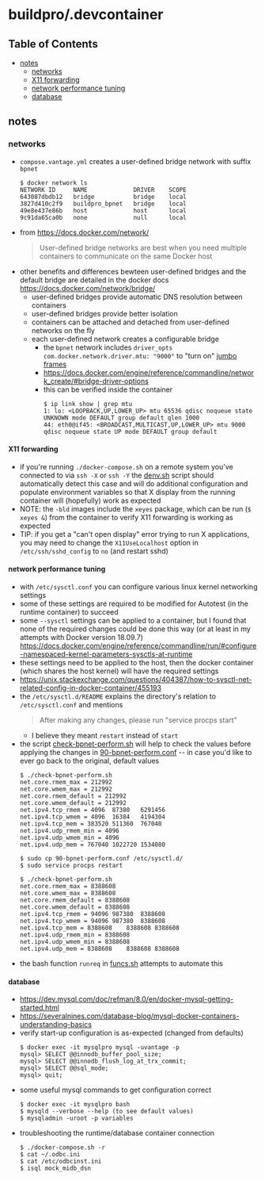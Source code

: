 # buildpro/.devcontainer

## Table of Contents
- [notes](#notes)
  - [networks](#networks)
  - [X11 forwarding](#X11-forwarding)
  - [network performance tuning](#network-performance-tuning)
  - [database](#database)

## notes

### networks
* `compose.vantage.yml` creates a user-defined bridge network with suffix `bpnet`
  ```
  $ docker network ls
  NETWORK ID     NAME             DRIVER    SCOPE
  643087dbdb12   bridge           bridge    local
  3827d410c2f9   buildpro_bpnet   bridge    local
  49e8e437e86b   host             host      local
  9c91da65ca0b   none             null      local
  ```
* from https://docs.docker.com/network/
  > User-defined bridge networks are best when you need multiple containers to
    communicate on the same Docker host
* other benefits and differences bewteen user-defined bridges and the default bridge
  are detailed in the docker docs
  https://docs.docker.com/network/bridge/
  * user-defined bridges provide automatic DNS resolution between containers
  * user-defined bridges provide better isolation
  * containers can be attached and detached from user-defined networks on the fly
  * each user-defined network creates a configurable bridge
    * the `bpnet` network includes `driver_opts`
      `com.docker.network.driver.mtu: "9000"`
      to "turn on" [jumbo frames](https://en.wikipedia.org/wiki/Jumbo_frame)
    * https://docs.docker.com/engine/reference/commandline/network_create/#bridge-driver-options
    * this can be verified inside the container
      ```
      $ ip link show | grep mtu
      1: lo: <LOOPBACK,UP,LOWER_UP> mtu 65536 qdisc noqueue state UNKNOWN mode DEFAULT group default qlen 1000
      44: eth0@if45: <BROADCAST,MULTICAST,UP,LOWER_UP> mtu 9000 qdisc noqueue state UP mode DEFAULT group default
      ```

#### X11 forwarding
* if you're running `./docker-compose.sh` on a remote system you've connected to via `ssh -X` or `ssh -Y`
  the [denv.sh](.devcontainer/denv.sh) script should automatically detect this case and will do additional
  configuration and populate environment variables so that X display from the running container will (hopefully)
  work as expected
* NOTE: the `-bld` images include the `xeyes` package, which can be run (`$ xeyes &`) from the
  container to verify X11 forwarding is working as expected
* TIP: if you get a "can't open display" error trying to run X applications, you may need
  to change the `X11UseLocalhost` option in `/etc/ssh/sshd_config` to `no` (and restart sshd)

#### network performance tuning
* with `/etc/sysctl.conf` you can configure various linux kernel networking settings
* some of these settings are required to be modified for Autotest
  (in the runtime container) to succeed
* some `--sysctl` settings can be applied to a container, but I found that none of the required changes
  could be done this way (or at least in my attempts with Docker version 18.09.7)
  https://docs.docker.com/engine/reference/commandline/run/#configure-namespaced-kernel-parameters-sysctls-at-runtime
* these settings need to be applied to the host, then the docker container
  (which shares the host kernel) will have the required settings
* https://unix.stackexchange.com/questions/404387/how-to-sysctl-net-related-config-in-docker-container/455193
* the `/etc/sysctl.d/README` explains the directory's relation to `/etc/sysctl.conf` and mentions
  > After making any changes, please run "service procps start"
  * I believe they meant `restart` instead of `start`
* the script [check-bpnet-perform.sh](.devcontainer/check-bpnet-perform.sh) will help
  to check the values before applying the changes in
  [90-bpnet-perform.conf](.devcontainer/90-bpnet-perform.conf) -- in case you'd like to
  ever go back to the original, default values
  ```
  $ ./check-bpnet-perform.sh
  net.core.rmem_max = 212992
  net.core.wmem_max = 212992
  net.core.rmem_default = 212992
  net.core.wmem_default = 212992
  net.ipv4.tcp_rmem = 4096	87380	6291456
  net.ipv4.tcp_wmem = 4096	16384	4194304
  net.ipv4.tcp_mem = 383520	511360	767040
  net.ipv4.udp_rmem_min = 4096
  net.ipv4.udp_wmem_min = 4096
  net.ipv4.udp_mem = 767040	1022720	1534080

  $ sudo cp 90-bpnet-perform.conf /etc/sysctl.d/
  $ sudo service procps restart

  $ ./check-bpnet-perform.sh
  net.core.rmem_max = 8388608
  net.core.wmem_max = 8388608
  net.core.rmem_default = 8388608
  net.core.wmem_default = 8388608
  net.ipv4.tcp_rmem = 94096	987380	8388608
  net.ipv4.tcp_wmem = 94096	987380	8388608
  net.ipv4.tcp_mem = 8388608	8388608	8388608
  net.ipv4.udp_rmem_min = 8388608
  net.ipv4.udp_wmem_min = 8388608
  net.ipv4.udp_mem = 8388608	8388608	8388608
  ```
* the bash function `runreq` in [funcs.sh](.devcontainer/funcs.sh) attempts to automate this

#### database
* https://dev.mysql.com/doc/refman/8.0/en/docker-mysql-getting-started.html
* https://severalnines.com/database-blog/mysql-docker-containers-understanding-basics
* verify start-up configuration is as-expected (changed from defaults)
  ```
  $ docker exec -it mysqlpro mysql -uvantage -p
  mysql> SELECT @@innodb_buffer_pool_size;
  mysql> SELECT @@innodb_flush_log_at_trx_commit;
  mysql> SELECT @@sql_mode;
  mysql> quit;
  ```
* some useful mysql commands to get configuration correct
  ```
  $ docker exec -it mysqlpro bash
  $ mysqld --verbose --help (to see default values)
  $ mysqladmin -uroot -p variables
  ```
* troubleshooting the runtime/database container connection
  ```
  $ ./docker-compose.sh -r
  $ cat ~/.odbc.ini
  $ cat /etc/odbcinst.ini
  $ isql mock_midb_dsn
  ```
